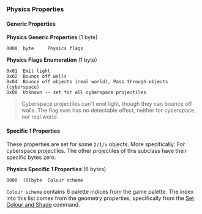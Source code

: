 ### Physics Properties

#### Generic Properties

**Physics Generic Properties** (1 byte)

    0000  byte     Physics flags


**Physics Flags Enumeration** (1 byte)

    0x01  Emit light
    0x02  Bounce off walls
    0x04  Bounce off objects (real world), Pass through objects (cyberspace)
    0x08  Unknown -- set for all cyberspace projectiles


> Cyberspace projectiles can't emit light, though they can bounce off walls.
> The flag ```0x08``` has no detectable effect, neither for cyberspace, nor real world.


#### Specific 1 Properties

These properties are set for some ```2/1/x``` objects. More specifically: For cyberspace projectiles. The other projectiles of this subclass have their specific bytes zero.

**Physics Specific 1 Properties** (6 bytes)

    0000  [6]byte  Colour scheme

```Colour scheme``` contains 6 palette indices from the game palette. The index into this list comes from the geometry properties, specifically from the [Set Colour and Shade](../../media/Geometry#set-colour-and-shade) command.
